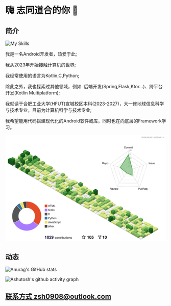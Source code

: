 # 嗨 志同道合的你 🧐

## 简介 

![My Skills](https://go-skill-icons.vercel.app/api/icons?i=android,jetpackcompose,spring,kotlin&theme=light)

我是一名Android开发者，热爱于此;

我从2023年开始接触计算机的世界;

我经常使用的语言为Kotlin,C,Python;

除此之外，我也探索过其他领域，例如: 后端开发(Spring,Flask,Ktor...)、跨平台开发(Kotlin Multiplatform);

我就读于合肥工业大学(HFUT)宣城校区本科(2023-2027)，大一修地球信息科学与技术专业，目前为计算机科学与技术专业;

我希望能用代码搭建现代化的Android软件或库，同时也在向底层的Framework学习。

![](./profile-3d-contrib/profile-green-animate.svg)

## 动态
![Anurag's GitHub stats](https://github-readme-stats.vercel.app/api?username=Chiu-xaH&show_icons=true&count_private=true&locale=cn&hide_title=true)

![Ashutosh's github activity graph](https://github-readme-activity-graph.vercel.app/graph?username=Chiu-xaH&custom_title=贡献图)

## [联系方式 zsh0908@outlook.com](zsh0908@outlook.com)



